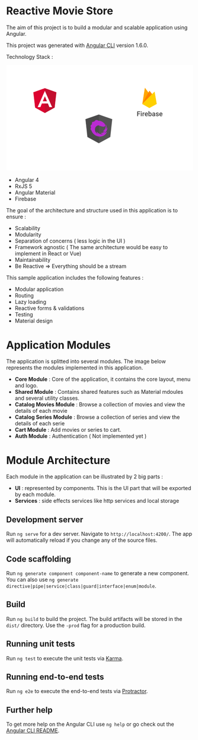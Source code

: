 # Reactive Movie Store

The aim of this project is to build a modular and scalable application using Angular. 

This project was generated with [Angular CLI](https://github.com/angular/angular-cli) version 1.6.0.

Technology Stack : 

![alt text](documentation/technology-stack.png "Technology Stack")


* Angular 4
* RxJS 5
* Angular Material 
* Firebase


The goal of the architecture and structure used in this application is to ensure :

* Scalability
* Modularity
* Separation of concerns ( less logic in the UI )
* Framework agnostic ( The same architecture would be easy to implement in React or Vue)
* Maintainability
* Be Reactive  => Everything should be a stream

This sample application includes the following features : 

* Modular application
* Routing
* Lazy loading
* Reactive forms & validations
* Testing
* Material design


# Application Modules 
The application is splitted into several modules. The image below represents the modules implemented in this application.

* **Core Module** : Core of the application, it contains the core layout, menu and logo.
* **Shared Module** : Contains shared features such as Material mdoules and several utility classes.
* **Catalog Movies Module** : Browse a collection of movies and view the details of each movie
* **Catalog Series Module** : Browse a collection of series and view the details of each serie
* **Cart Module** : Add movies or series to cart.
* **Auth Module** : Authentication ( Not implemented yet )

# Module Architecture

Each module in the application can be illustrated by 2 big parts : 
* **UI** : represented by components. This is the UI part that will be exported by each module.
* **Services** : side effects services like http services and local storage

## Development server

Run `ng serve` for a dev server. Navigate to `http://localhost:4200/`. The app will automatically reload if you change any of the source files.

## Code scaffolding

Run `ng generate component component-name` to generate a new component. You can also use `ng generate directive|pipe|service|class|guard|interface|enum|module`.

## Build

Run `ng build` to build the project. The build artifacts will be stored in the `dist/` directory. Use the `-prod` flag for a production build.

## Running unit tests

Run `ng test` to execute the unit tests via [Karma](https://karma-runner.github.io).

## Running end-to-end tests

Run `ng e2e` to execute the end-to-end tests via [Protractor](http://www.protractortest.org/).

## Further help

To get more help on the Angular CLI use `ng help` or go check out the [Angular CLI README](https://github.com/angular/angular-cli/blob/master/README.md).




















